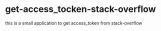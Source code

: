 get-access_tocken-stack-overflow
================================

this is a small application to get access_token from stack-overflow 
